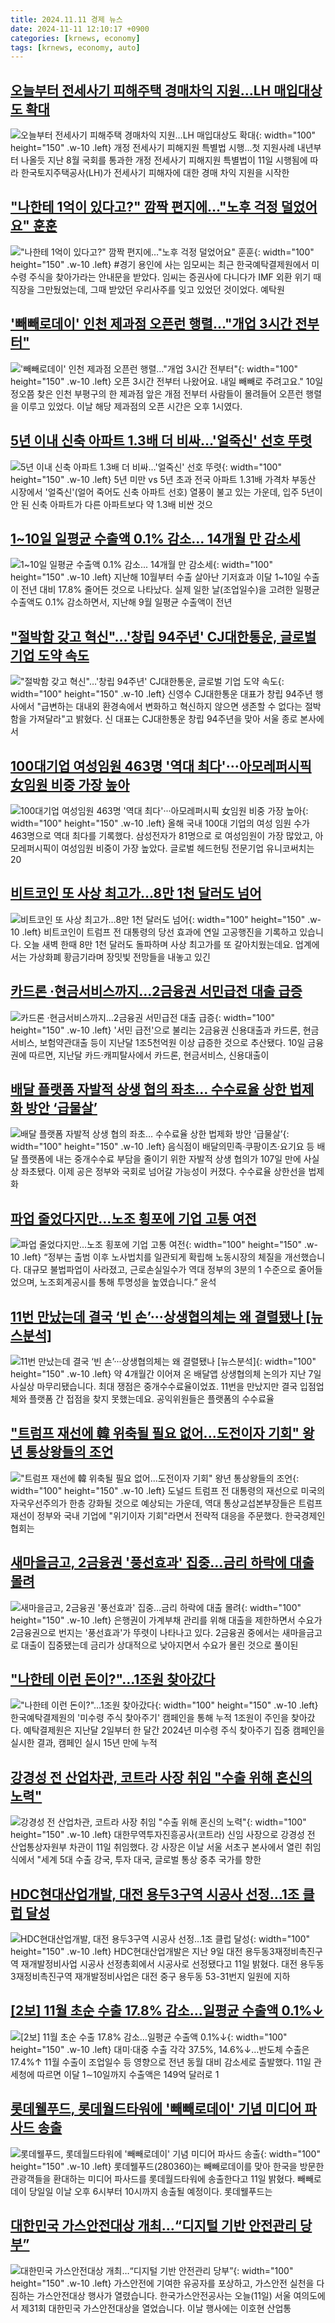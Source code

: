 ```yaml
---
title: 2024.11.11 경제 뉴스
date: 2024-11-11 12:10:17 +0900
categories: [krnews, economy]
tags: [krnews, economy, auto]
---
```

## [오늘부터 전세사기 피해주택 경매차익 지원…LH 매입대상도 확대](https://n.news.naver.com/mnews/article/001/0015037627)

![오늘부터 전세사기 피해주택 경매차익 지원…LH 매입대상도 확대](https://mimgnews.pstatic.net/image/origin/001/2024/11/11/15037627.jpg?type=nf220_150){: width="100" height="150" .w-10 .left}
개정 전세사기 피해지원 특별법 시행…첫 지원사례 내년부터 나올듯 지난 8월 국회를 통과한 개정 전세사기 피해지원 특별법이 11일 시행됨에 따라 한국토지주택공사(LH)가 전세사기 피해자에 대한 경매 차익 지원을 시작한

## ["나한테 1억이 있다고?" 깜짝 편지에…"노후 걱정 덜었어요" 훈훈](https://n.news.naver.com/mnews/article/008/0005112516)

!["나한테 1억이 있다고?" 깜짝 편지에…"노후 걱정 덜었어요" 훈훈](https://mimgnews.pstatic.net/image/origin/008/2024/11/11/5112516.jpg?type=nf220_150){: width="100" height="150" .w-10 .left}
#경기 용인에 사는 임모씨는 최근 한국예탁결제원에서 미수령 주식을 찾아가라는 안내문을 받았다. 임씨는 증권사에 다니다가 IMF 외환 위기 때 직장을 그만뒀었는데, 그때 받았던 우리사주를 잊고 있었던 것이었다. 예탁원

## ['빼빼로데이' 인천 제과점 오픈런 행렬…"개업 3시간 전부터"](https://n.news.naver.com/mnews/article/421/0007897825)

!['빼빼로데이' 인천 제과점 오픈런 행렬…"개업 3시간 전부터"](https://mimgnews.pstatic.net/image/origin/421/2024/11/10/7897825.jpg?type=nf220_150){: width="100" height="150" .w-10 .left}
오픈 3시간 전부터 나왔어요. 내일 빼빼로 주려고요." 10일 정오쯤 찾은 인천 부평구의 한 제과점 앞은 개점 전부터 사람들이 몰려들어 오픈런 행렬을 이루고 있었다. 이날 해당 제과점의 오픈 시간은 오후 1시였다.

## [5년 이내 신축 아파트 1.3배 더 비싸…'얼죽신' 선호 뚜렷](https://n.news.naver.com/mnews/article/629/0000337066)

![5년 이내 신축 아파트 1.3배 더 비싸…'얼죽신' 선호 뚜렷](https://mimgnews.pstatic.net/image/origin/629/2024/11/11/337066.jpg?type=nf220_150){: width="100" height="150" .w-10 .left}
5년 미만 vs 5년 초과 전국 아파트 1.31배 가격차 부동산 시장에서 '얼죽신'(얼어 죽어도 신축 아파트 선호) 열풍이 불고 있는 가운데, 입주 5년이 안 된 신축 아파트가 다른 아파트보다 약 1.3배 비싼 것으

## [1~10일 일평균 수출액 0.1% 감소... 14개월 만 감소세](https://n.news.naver.com/mnews/article/023/0003869563)

![1~10일 일평균 수출액 0.1% 감소... 14개월 만 감소세](https://mimgnews.pstatic.net/image/origin/023/2024/11/11/3869563.jpg?type=nf220_150){: width="100" height="150" .w-10 .left}
지난해 10월부터 수출 살아난 기저효과 이달 1~10일 수출이 전년 대비 17.8% 줄어든 것으로 나타났다. 실제 일한 날(조업일수)을 고려한 일평균 수출액도 0.1% 감소하면서, 지난해 9월 일평균 수출액이 전년

## ["절박함 갖고 혁신"…'창립 94주년' CJ대한통운, 글로벌 기업 도약 속도](https://n.news.naver.com/mnews/article/008/0005112564)

!["절박함 갖고 혁신"…'창립 94주년' CJ대한통운, 글로벌 기업 도약 속도](https://mimgnews.pstatic.net/image/origin/008/2024/11/11/5112564.jpg?type=nf220_150){: width="100" height="150" .w-10 .left}
신영수 CJ대한통운 대표가 창립 94주년 행사에서 "급변하는 대내외 환경속에서 변화하고 혁신하지 않으면 생존할 수 없다는 절박함을 가져달라"고 밝혔다. 신 대표는 CJ대한통운 창립 94주년을 맞아 서울 종로 본사에서

## [100대기업 여성임원 463명 '역대 최다'···아모레퍼시픽 女임원 비중 가장 높아](https://n.news.naver.com/mnews/article/050/0000081969)

![100대기업 여성임원 463명 '역대 최다'···아모레퍼시픽 女임원 비중 가장 높아](https://mimgnews.pstatic.net/image/origin/050/2024/11/11/81969.jpg?type=nf220_150){: width="100" height="150" .w-10 .left}
올해 국내 100대 기업의 여성 임원 수가 463명으로 역대 최다를 기록했다. 삼성전자가 81명으로 로 여성임원이 가장 많았고, 아모레퍼시픽이 여성임원 비중이 가장 높았다. 글로벌 헤드헌팅 전문기업 유니코써치는 20

## [비트코인 또 사상 최고가…8만 1천 달러도 넘어](https://n.news.naver.com/mnews/article/057/0001852741)

![비트코인 또 사상 최고가…8만 1천 달러도 넘어](https://mimgnews.pstatic.net/image/origin/057/2024/11/11/1852741.jpg?type=nf220_150){: width="100" height="150" .w-10 .left}
비트코인이 트럼프 전 대통령의 당선 효과에 연일 고공행진을 기록하고 있습니다. 오늘 새벽 한때 8만 1천 달러도 돌파하며 사상 최고가를 또 갈아치웠는데요. 업계에서는 가상화폐 황금기라며 장밋빛 전망들을 내놓고 있긴

## [카드론 ·현금서비스까지…2금융권 서민급전 대출 급증](https://n.news.naver.com/mnews/article/079/0003957242)

![카드론 ·현금서비스까지…2금융권 서민급전 대출 급증](https://mimgnews.pstatic.net/image/origin/079/2024/11/10/3957242.jpg?type=nf220_150){: width="100" height="150" .w-10 .left}
'서민 급전'으로 불리는 2금융권 신용대출과 카드론, 현금서비스, 보험약관대출 등이 지난달 1조5천억원 이상 급증한 것으로 추산됐다. 10일 금융권에 따르면, 지난달 카드·캐피탈사에서 카드론, 현금서비스, 신용대출이

## [배달 플랫폼 자발적 상생 협의 좌초… 수수료율 상한 법제화 방안 ‘급물살’](https://n.news.naver.com/mnews/article/081/0003493951)

![배달 플랫폼 자발적 상생 협의 좌초… 수수료율 상한 법제화 방안 ‘급물살’](https://mimgnews.pstatic.net/image/origin/081/2024/11/11/3493951.jpg?type=nf220_150){: width="100" height="150" .w-10 .left}
음식점이 배달의민족·쿠팡이츠·요기요 등 배달 플랫폼에 내는 중개수수료 부담을 줄이기 위한 자발적 상생 협의가 107일 만에 사실상 좌초됐다. 이제 공은 정부와 국회로 넘어갈 가능성이 커졌다. 수수료율 상한선을 법제화

## [파업 줄었다지만…노조 횡포에 기업 고통 여전](https://n.news.naver.com/mnews/article/119/0002891346)

![파업 줄었다지만…노조 횡포에 기업 고통 여전](https://mimgnews.pstatic.net/image/origin/119/2024/11/11/2891346.jpg?type=nf220_150){: width="100" height="150" .w-10 .left}
“정부는 출범 이후 노사법치를 일관되게 확립해 노동시장의 체질을 개선했습니다. 대규모 불법파업이 사라졌고, 근로손실일수가 역대 정부의 3분의 1 수준으로 줄어들었으며, 노조회계공시를 통해 투명성을 높였습니다.” 윤석

## [11번 만났는데 결국 ‘빈 손’···상생협의체는 왜 결렬됐나 [뉴스분석]](https://n.news.naver.com/mnews/article/032/0003331541)

![11번 만났는데 결국 ‘빈 손’···상생협의체는 왜 결렬됐나 [뉴스분석]](https://mimgnews.pstatic.net/image/origin/032/2024/11/10/3331541.jpg?type=nf220_150){: width="100" height="150" .w-10 .left}
약 4개월간 이어져 온 배달앱 상생협의체 논의가 지난 7일 사실상 마무리됐습니다. 최대 쟁점은 중개수수료율이었죠. 11번을 만났지만 결국 입점업체와 플랫폼 간 접점을 찾지 못했는데요. 공익위원들은 플랫폼의 수수료율

## ["트럼프 재선에 韓 위축될 필요 없어...도전이자 기회" 왕년 통상왕들의 조언](https://n.news.naver.com/mnews/article/014/0005265977)

!["트럼프 재선에 韓 위축될 필요 없어...도전이자 기회" 왕년 통상왕들의 조언](https://mimgnews.pstatic.net/image/origin/014/2024/11/11/5265977.jpg?type=nf220_150){: width="100" height="150" .w-10 .left}
도널드 트럼프 전 대통령의 재선으로 미국의 자국우선주의가 한층 강화될 것으로 예상되는 가운데, 역대 통상교섭본부장들은 트럼프 재선이 정부와 국내 기업에 "위기이자 기회"라면서 전략적 대응을 주문했다. 한국경제인협회는

## [새마을금고, 2금융권 '풍선효과' 집중…금리 하락에 대출 몰려](https://n.news.naver.com/mnews/article/003/0012895541)

![새마을금고, 2금융권 '풍선효과' 집중…금리 하락에 대출 몰려](https://mimgnews.pstatic.net/image/origin/003/2024/11/11/12895541.jpg?type=nf220_150){: width="100" height="150" .w-10 .left}
은행권이 가계부채 관리를 위해 대출을 제한하면서 수요가 2금융권으로 번지는 '풍선효과'가 뚜렷이 나타나고 있다. 2금융권 중에서는 새마을금고로 대출이 집중됐는데 금리가 상대적으로 낮아지면서 수요가 몰린 것으로 풀이된

## ["나한테 이런 돈이?"…1조원 찾아갔다](https://n.news.naver.com/mnews/article/215/0001187279)

!["나한테 이런 돈이?"…1조원 찾아갔다](https://mimgnews.pstatic.net/image/origin/215/2024/11/11/1187279.jpg?type=nf220_150){: width="100" height="150" .w-10 .left}
한국예탁결제원의 '미수령 주식 찾아주기' 캠페인을 통해 누적 1조원이 주인을 찾아갔다. 예탁결제원은 지난달 2일부터 한 달간 2024년 미수령 주식 찾아주기 집중 캠페인을 실시한 결과, 캠페인 실시 15년 만에 누적

## [강경성 전 산업차관, 코트라 사장 취임 "수출 위해 혼신의 노력"](https://n.news.naver.com/mnews/article/001/0015037650)

![강경성 전 산업차관, 코트라 사장 취임 "수출 위해 혼신의 노력"](https://mimgnews.pstatic.net/image/origin/001/2024/11/11/15037650.jpg?type=nf220_150){: width="100" height="150" .w-10 .left}
대한무역투자진흥공사(코트라) 신임 사장으로 강경성 전 산업통상자원부 차관이 11일 취임했다. 강 사장은 이날 서울 서초구 본사에서 열린 취임식에서 "세계 5대 수출 강국, 투자 대국, 글로벌 통상 중추 국가를 향한

## [HDC현대산업개발, 대전 용두3구역 시공사 선정…1조 클럽 달성](https://n.news.naver.com/mnews/article/003/0012895601)

![HDC현대산업개발, 대전 용두3구역 시공사 선정…1조 클럽 달성](https://mimgnews.pstatic.net/image/origin/003/2024/11/11/12895601.jpg?type=nf220_150){: width="100" height="150" .w-10 .left}
HDC현대산업개발은 지난 9일 대전 용두동3재정비촉진구역 재개발정비사업 시공사 선정총회에서 시공사로 선정됐다고 11일 밝혔다. 대전 용두동3재정비촉진구역 재개발정비사업은 대전 중구 용두동 53-31번지 일원에 지하

## [[2보] 11월 초순 수출 17.8% 감소…일평균 수출액 0.1%↓](https://n.news.naver.com/mnews/article/001/0015037179)

![[2보] 11월 초순 수출 17.8% 감소…일평균 수출액 0.1%↓](https://mimgnews.pstatic.net/image/origin/001/2024/11/11/15037179.jpg?type=nf220_150){: width="100" height="150" .w-10 .left}
대미·대중 수출 각각 37.5%, 14.6%↓…반도체 수출은 17.4%↑ 11월 수출이 조업일수 등 영향으로 전년 동월 대비 감소세로 출발했다. 11일 관세청에 따르면 이달 1∼10일까지 수출액은 149억 달러로 1

## [롯데웰푸드, 롯데월드타워에 '빼빼로데이' 기념 미디어 파사드 송출](https://n.news.naver.com/mnews/article/421/0007898522)

![롯데웰푸드, 롯데월드타워에 '빼빼로데이' 기념 미디어 파사드 송출](https://mimgnews.pstatic.net/image/origin/421/2024/11/11/7898522.jpg?type=nf220_150){: width="100" height="150" .w-10 .left}
롯데웰푸드(280360)는 빼빼로데이를 맞아 한국을 방문한 관광객들을 환대하는 미디어 파사드를 롯데월드타워에 송출한다고 11일 밝혔다. 빼빼로데이 당일일 이날 오후 6시부터 10시까지 송출될 예정이다. 롯데웰푸드는

## [대한민국 가스안전대상 개최…“디지털 기반 안전관리 당부”](https://n.news.naver.com/mnews/article/056/0011835349)

![대한민국 가스안전대상 개최…“디지털 기반 안전관리 당부”](https://mimgnews.pstatic.net/image/origin/056/2024/11/11/11835349.jpg?type=nf220_150){: width="100" height="150" .w-10 .left}
가스안전에 기여한 유공자를 포상하고, 가스안전 실천을 다짐하는 가스안전대상 행사가 열렸습니다. 한국가스안전공사는 오늘(11일) 서울 여의도에서 제31회 대한민국 가스안전대상을 열었습니다. 이날 행사에는 이호현 산업통


